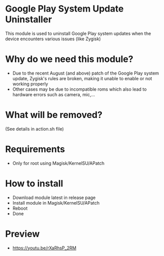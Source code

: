 # Google Play System Update Uninstaller

This module is used to uninstall Google Play system updates when the device encounters various issues (like Zygisk)

# Why do we need this module?
- Due to the recent August (and above) patch of the Google Play system update, Zygisk's rules are broken, making it unable to enable or not working properly
- Other cases may be due to incompatible roms which also lead to hardware errors such as camera, mic,...

# What will be removed?
(See details in action.sh file)

# Requirements
- Only for root using Magisk/KernelSU/APatch

# How to install
- Download module latest in release page
- Install module in Magisk/KernelSU/APatch
- Reboot
- Done

# Preview
- https://youtu.be/rXaRhsP_2RM
